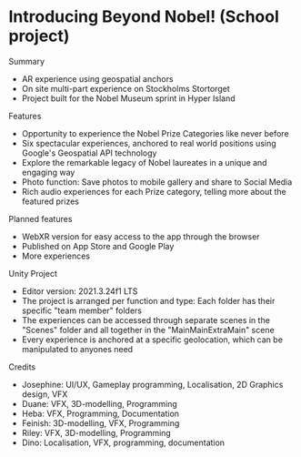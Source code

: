 # Introducing Beyond Nobel! (School project)

Summary
  - AR experience using geospatial anchors
  - On site multi-part experience on Stockholms Stortorget
  - Project built for the Nobel Museum sprint in Hyper Island

Features
  - Opportunity to experience the Nobel Prize Categories like never before
  - Six spectacular experiences, anchored to real world positions using Google's Geospatial API technology
  - Explore the remarkable legacy of Nobel laureates in a unique and engaging way
  - Photo function: Save photos to mobile gallery and share to Social Media
  - Rich audio experiences for each Prize category, telling more about the featured prizes

Planned features
  - WebXR version for easy access to the app through the browser
  - Published on App Store and Google Play
  - More experiences

Unity Project
 - Editor version: 2021.3.24f1 LTS
 - The project is arranged per function and type: Each folder has their specific "team member" folders
 - The experiences can be accessed through separate scenes in the "Scenes" folder and all together in the "MainMainExtraMain" scene
 - Every experience is anchored at a specific geolocation, which can be manipulated to anyones need

Credits
 - Josephine: UI/UX, Gameplay programming, Localisation, 2D Graphics design, VFX
 - Duane: VFX, 3D-modelling, Programming
 - Heba: VFX, Programming, Documentation
 - Feinish: 3D-modelling, VFX, Programming
 - Riley: VFX, 3D-modelling, Programming
 - Dino: Localisation, VFX, programming, documentation
